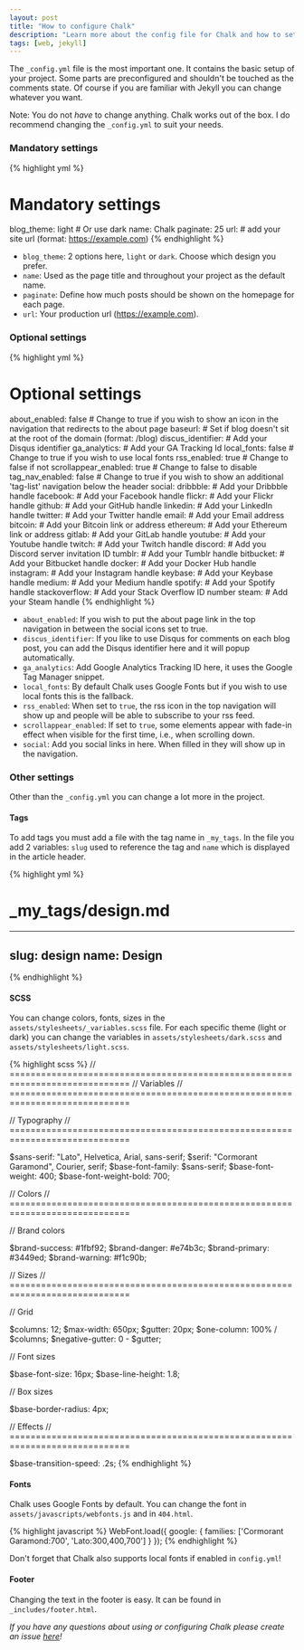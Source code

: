 ```yaml
---
layout: post
title: "How to configure Chalk"
description: "Learn more about the config file for Chalk and how to set it up properly."
tags: [web, jekyll]
---
```


The `_config.yml` file is the most important one. It contains the basic setup of your project.
Some parts are preconfigured and shouldn't be touched as the comments state.
Of course if you are familiar with Jekyll you can change whatever you want.

Note: You do not _have_ to change anything. Chalk works out of the box. I do recommend changing the `_config.yml` to suit your needs.

### Mandatory settings

{% highlight yml %}
# Mandatory settings

blog_theme: light # Or use dark
name: Chalk
paginate: 25
url: # add your site url (format: https://example.com)
{% endhighlight %}

* `blog_theme`: 2 options here, `light` or `dark`. Choose which design you prefer.
* `name`: Used as the page title and throughout your project as the default name.
* `paginate`: Define how much posts should be shown on the homepage for each page.
* `url`: Your production url (https://example.com).

### Optional settings

{% highlight yml %}
# Optional settings

about_enabled: false # Change to true if you wish to show an icon in the navigation that redirects to the about page
baseurl: # Set if blog doesn't sit at the root of the domain (format: /blog)
discus_identifier: # Add your Disqus identifier
ga_analytics: # Add your GA Tracking Id
local_fonts: false # Change to true if you wish to use local fonts
rss_enabled: true # Change to false if not
scrollappear_enabled: true # Change to false to disable
tag_nav_enabled: false # Change to true if you wish to show an additional 'tag-list' navigation below the header
social:
  dribbble: # Add your Dribbble handle
  facebook: # Add your Facebook handle
  flickr: # Add your Flickr handle
  github: # Add your GitHub handle
  linkedin: # Add your LinkedIn handle
  twitter: # Add your Twitter handle
  email: # Add your Email address
  bitcoin: # Add your Bitcoin link or address
  ethereum: # Add your Ethereum link or address
  gitlab: # Add your GitLab handle
  youtube: # Add your Youtube handle
  twitch: # Add your Twitch handle
  discord: # Add you Discord server invitation ID
  tumblr: # Add your Tumblr handle
  bitbucket: # Add your Bitbucket handle
  docker: # Add your Docker Hub handle
  instagram: # Add your Instagram handle
  keybase: # Add your Keybase handle
  medium: # Add your Medium handle
  spotify: # Add your Spotify handle
  stackoverflow: # Add your Stack Overflow ID number
  steam: # Add your Steam handle
{% endhighlight %}

* `about_enabled`: If you wish to put the about page link in the top navigation in between the social icons set to true.
* `discus_identifier`: If you like to use Disqus for comments on each blog post, you can add the Disqus identifier here and it will popup automatically.
* `ga_analytics`: Add Google Analytics Tracking ID here, it uses the Google Tag Manager snippet.
* `local_fonts`: By default Chalk uses Google Fonts but if you wish to use local fonts this is the fallback.
* `rss_enabled`: When set to `true`, the rss icon in the top navigation will show up and people will be able to subscribe to your rss feed.
* `scrollappear_enabled`: If set to `true`, some elements appear with fade-in effect when visible for the first time, i.e., when scrolling down.
* `social`: Add you social links in here. When filled in they will show up in the navigation.

### Other settings

Other than the `_config.yml` you can change a lot more in the project.

#### Tags

To add tags you must add a file with the tag name in `_my_tags`.
In the file you add 2 variables: `slug` used to reference the tag and `name` which is displayed in the article header.

{% highlight yml %}
# _my_tags/design.md
---
slug: design
name: Design
---
{% endhighlight %}

#### SCSS

You can change colors, fonts, sizes in the `assets/stylesheets/_variables.scss` file.
For each specific theme (light or dark) you can change the variables in `assets/stylesheets/dark.scss` and `assets/stylesheets/light.scss`.

{% highlight scss %}
// =============================================================================
// Variables
// =============================================================================

// Typography
// =============================================================================

$sans-serif: "Lato", Helvetica, Arial, sans-serif;
$serif: "Cormorant Garamond", Courier, serif;
$base-font-family: $sans-serif;
$base-font-weight: 400;
$base-font-weight-bold: 700;

// Colors
// =============================================================================

// Brand colors

$brand-success: #1fbf92;
$brand-danger: #e74b3c;
$brand-primary: #3449ed;
$brand-warning: #f1c90b;

// Sizes
// =============================================================================

// Grid

$columns: 12;
$max-width: 650px;
$gutter: 20px;
$one-column: 100% / $columns;
$negative-gutter: 0 - $gutter;

// Font sizes

$base-font-size: 16px;
$base-line-height: 1.8;

// Box sizes

$base-border-radius: 4px;

// Effects
// =============================================================================

$base-transition-speed: .2s;
{% endhighlight %}

#### Fonts

Chalk uses Google Fonts by default. You can change the font in `assets/javascripts/webfonts.js` and in `404.html`.

{% highlight javascript %}
WebFont.load({
  google: {
    families: ['Cormorant Garamond:700', 'Lato:300,400,700']
  }
});
{% endhighlight %}

Don't forget that Chalk also supports local fonts if enabled in `config.yml`!

#### Footer

Changing the text in the footer is easy. It can be found in `_includes/footer.html`.

_If you have any questions about using or configuring Chalk please create an issue <a href="" title="here" rel="noreferrer noopener" target="_blank">here</a>!_
